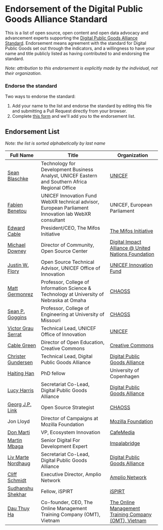 # Endorsement of the Digital Public Goods Alliance Standard

This is a list of open source, open content and open data advocacy and advancement experts
supporting the [Digital Public Goods Alliance Standard](standard.md). Endorsement means agreement
with the standard for Digital Public Goods set out through the indicators, and a willingness to
have your name and title publicly listed as having contributed to and endorsing the standard.

*Note: attribution to this endorsement is explicitly made by the individual, not their organization.*

### Endorse the standard

Two ways to endorse the standard:

1. Add your name to the list and endorse the standard by editing this file and submitting a Pull Request directly from your browser.
2. Complete [this form](https://forms.gle/knVvbv4mLfxkHtFS8) and we'll add you to the endorsement list.

## Endorsement List

*Note: the list is sorted alphabetically by last name*

Full Name | Title | Organization
--- | --- | ---
[Sean Blaschke](https://github.com/seanblaschke) | Technology for Development Business Analyst, UNICEF Eastern and Southern Africa Regional Office | [UNICEF](https://www.unicef.org/)
[Fabien Benetou](https://fabien.benetou.fr) | UNICEF Innovation Fund WebXR technical advisor, European Parliament Innovation lab WebXR consultant | UNICEF, European Parliament
[Edward Cable](https://www.linkedin.com/in/edcable/) | President/CEO, The Mifos Initiative | [The Mifos Initiative](https://mifos.org)
[Michael Downey](https://floss.social/@downey) | Director of Community, Open Source Center | [Digital Impact Alliance @ United Nations Foundation](https://digitalimpactalliance.org/)
[Justin W. Flory](https://jwf.io) | Open Source Technical Advisor, UNICEF Office of Innovation | [UNICEF Innovation Fund](https://unicefinnovationfund.org/)
[Matt Germonrez](https://github.com/germonprez) | Professor, College of Information Science & Technology at University of Nebraska at Omaha | [CHAOSS](https://chaoss.community/)
[Sean P. Goggins](https://github.com/sgoggins) | Professor, College of Engineering at University of Missouri | [CHAOSS](https://chaoss.community/)
[Victor Grau Serrat](https://github.com/lacabra) | Technical Lead, UNICEF Office of Innovation | [UNICEF](https://www.unicef.org/innovation/)
[Cable Green](https://github.com/cablegreen) | Director of Open Education, Creative Commons | [Creative Commons](https://creativecommons.org/)
[Christer Gundersen](https://github.com/christer-io) | Technical Lead, Digital Public Goods Alliance | [Digital Public Goods Alliance](https://digitalpublicgoods.net)
[Haiting Han](https://ifro.ku.dk/english/staff/staffproduction/?pure=en/persons/669864) | PhD fellow | University of Copenhagen  
[Lucy Harris](https://github.com/lucyeoh) | Secretariat Co-Lead, Digital Public Goods Alliance | [Digital Public Goods Alliance](https://digitalpublicgoods.net)
[Georg J.P. Link](https://github.com/GeorgLink) | Open Source Strategist | [CHAOSS](https://chaoss.community/)
Jon Lloyd | Director of Campaigns at Mozilla Foundation | [Mozilla Foundation](https://foundation.mozilla.org/en/)
[Don Marti](https://github.com/dmarti) | VP, Ecosystem Innovation | [CafeMedia](https://cafemedia.com/)
[Martin Mbaga](https://www.linkedin.com/in/martinmbaga)| Senior Digital For Development Expert | [Impalabridge](https://twitter.com/Impalabridge)
[Liv Marte Nordhaug](https://github.com/livmarte) | Secretariat Co-Lead, Digital Public Goods Alliance | [Digital Public Goods Alliance](https://digitalpublicgoods.net)
[Cliff Schmidt](https://www.linkedin.com/in/cliffschmidt/) | Executive Director, Amplio Network | [Amplio Network](https://www.amplio.org/)
[Sudhanshu Shekhar](https://www.linkedin.com/in/sudshekhar02/) | Fellow, iSPIRT |[iSPIRT](https://ispirt.in/)
[Dau Thuy Ha](https://www.linkedin.com/in/dauthuyha/) | Co-founder, CEO, The Online Management Training Company (OMT), Vietnam | [The Online Management Training Company (OMT), Vietnam](http://omt.vn)



